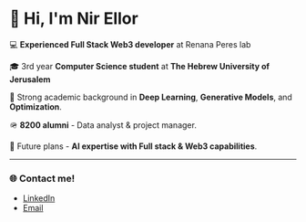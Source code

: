 # 👋 Hi, I'm Nir Ellor

💻 **Experienced Full Stack Web3 developer** at Renana Peres lab  

🎓 3rd year **Computer Science student** at **The Hebrew University of Jerusalem**  

🚀 Strong academic background in **Deep Learning**, **Generative Models**, and **Optimization**.

🪖 **8200 alumni** - Data analyst & project manager.

🤖 Future plans - **AI expertise with Full stack & Web3 capabilities**.

---

### 🌐 Contact me!
- [LinkedIn](https://www.linkedin.com/in/nirellor)
- [Email](mailto:nirellorwaizner@gmail.com)

